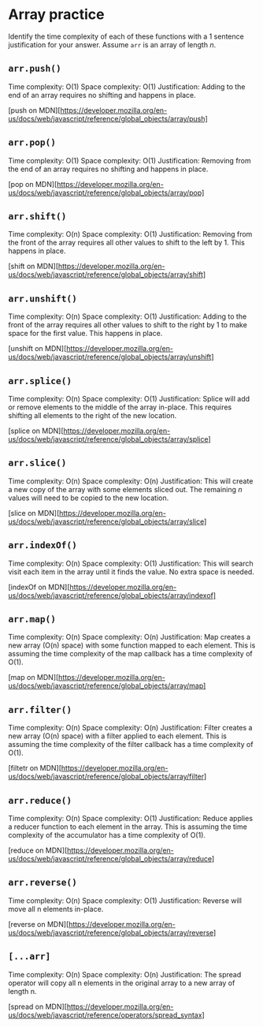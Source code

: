 # Array practice

Identify the time complexity of each of these functions with a 1 sentence justification for your answer. Assume `arr` is an array of length _n_.

## `arr.push()`

Time complexity: O(1)
Space complexity: O(1)
Justification: Adding to the end of an array requires no shifting and happens in place.

[push on MDN][https://developer.mozilla.org/en-us/docs/web/javascript/reference/global_objects/array/push]

## `arr.pop()`

Time complexity: O(1)
Space complexity: O(1)
Justification: Removing from the end of an array requires no shifting and happens in place.

[pop on MDN][https://developer.mozilla.org/en-us/docs/web/javascript/reference/global_objects/array/pop]

## `arr.shift()`

Time complexity: O(n)
Space complexity: O(1)
Justification: Removing from the front of the array requires all other values to shift to the left by 1. This happens in place.

[shift on MDN][https://developer.mozilla.org/en-us/docs/web/javascript/reference/global_objects/array/shift]

## `arr.unshift()`

Time complexity: O(n)
Space complexity: O(1)
Justification: Adding to the front of the array requires all other values to shift to the right by 1 to make space for the first value. This happens in place.

[unshift on MDN][https://developer.mozilla.org/en-us/docs/web/javascript/reference/global_objects/array/unshift]

## `arr.splice()`

Time complexity: O(n)
Space complexity: O(1)
Justification: Splice will add or remove elements to the middle of the array in-place. This requires shifting all elements to the right of the new location.

[splice on MDN][https://developer.mozilla.org/en-us/docs/web/javascript/reference/global_objects/array/splice]

## `arr.slice()`

Time complexity: O(n)
Space complexity: O(n)
Justification: This will create a new copy of the array with some elements sliced out. The remaining _n_ values will need to be copied to the new location.

[slice on MDN][https://developer.mozilla.org/en-us/docs/web/javascript/reference/global_objects/array/slice]

## `arr.indexOf()`

Time complexity: O(n)
Space complexity: O(1)
Justification: This will search visit each item in the array until it finds the value. No extra space is needed.

[indexOf on MDN][https://developer.mozilla.org/en-us/docs/web/javascript/reference/global_objects/array/indexof]

## `arr.map()`

Time complexity: O(n)
Space complexity: O(n)
Justification: Map creates a new array (O(n) space) with some function mapped to each element. This is assuming the time complexity of the map callback has a time complexity of O(1).

[map on MDN][https://developer.mozilla.org/en-us/docs/web/javascript/reference/global_objects/array/map]

## `arr.filter()`

Time complexity: O(n)
Space complexity: O(n)
Justification: Filter creates a new array (O(n) space) with a filter applied to each element. This is assuming the time complexity of the filter callback has a time complexity of O(1).

[filtetr on MDN][https://developer.mozilla.org/en-us/docs/web/javascript/reference/global_objects/array/filter]

## `arr.reduce()`

Time complexity: O(n)
Space complexity: O(1)
Justification: Reduce applies a reducer function to each element in the array. This is assuming the time complexity of the accumulator has a time complexity of O(1).

[reduce on MDN][https://developer.mozilla.org/en-us/docs/web/javascript/reference/global_objects/array/reduce]

## `arr.reverse()`

Time complexity: O(n)
Space complexity: O(1)
Justification: Reverse will move all n elements in-place.

[reverse on MDN][https://developer.mozilla.org/en-us/docs/web/javascript/reference/global_objects/array/reverse]

## `[...arr]`

Time complexity: O(n)
Space complexity: O(n)
Justification: The spread operator will copy all n elements in the original array to a new array of length n.

[spread on MDN][https://developer.mozilla.org/en-us/docs/web/javascript/reference/operators/spread_syntax]
